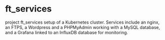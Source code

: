 # ft_services
project ft_services  setup of a Kubernetes cluster. Services include an nginx, an FTPS, a Wordpress and a PHPMyAdmin working with a MySQL database, and a Grafana linked to an InfluxDB database for monitoring. 